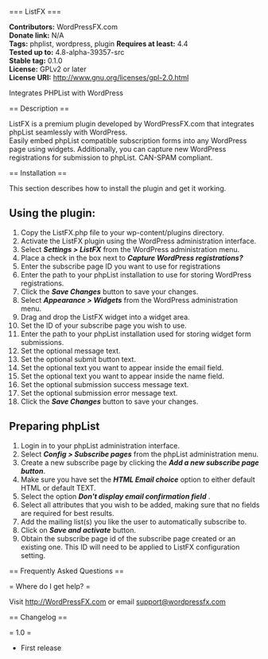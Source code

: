 === ListFX ===

**Contributors:** WordPressFX.com  
**Donate link:** N/A  
**Tags:** phplist, wordpress, plugin 
**Requires at least:** 4.4  
**Tested up to:** 4.8-alpha-39357-src  
**Stable tag:** 0.1.0  
**License:** GPLv2 or later  
**License URI:** http://www.gnu.org/licenses/gpl-2.0.html  

Integrates PHPList with WordPress

== Description ==

ListFX is a premium plugin developed by WordPressFX.com that integrates phpList seamlessly with WordPress.  
Easily embed phpList compatible subscription forms into any WordPress page using widgets. 
Additionally, you can capture new WordPress registrations for submission to phpList. CAN-SPAM compliant.

== Installation ==

This section describes how to install the plugin and get it working.


<h2>Using the plugin:</h2>
<ol>
 	<li>Copy the ListFX.php file to your wp-content/plugins directory.</li>
 	<li>Activate the ListFX plugin using the WordPress administration interface.</li>
 	<li>Select <b><i>Settings > ListFX</i></b> from the WordPress administration menu.</li>
	<li>Place a check in the box next to <b><i>Capture WordPress registrations?</i></b></li>
	<li>Enter the subscribe page ID you want to use for registrations</li>
	<li>Enter the path to your phpList installation to use for storing WordPress registrations.</li>
	<li>Click the <b><i>Save Changes</i></b> button to save your changes.</li>
 	<li>Select <b><i>Appearance > Widgets</i></b> from the WordPress administration menu.</li>
	<li>Drag and drop the ListFX widget into a widget area.</li>
	<li>Set the ID of your subscribe page you wish to use.</li>
	<li>Enter the path to your phpList installation used for storing widget form submissions.</li>
	<li>Set the optional message text.</li>
 	<li>Set the optional submit button text.</li>
 	<li>Set the optional text you want to appear inside the email field.</li>
	<li>Set the optional text you want to appear inside the name field.</li>
	<li>Set the optional submission success message text.</li>
	<li>Set the optional submission error message text.</li>
	<li>Click the <b><i>Save Changes</i></b> button to save your changes.</li>
 
</ol>

<h2>Preparing phpList</h2>

<ol>
 	<li>Login in to your phpList administration interface.</li>
 	<li>Select <b><i>Config > Subscribe pages</i></b> from the phpList administration menu.</li>
 	<li>Create a new subscribe page by clicking the <b><i>Add a new subscribe page button</i></b>.</li>
 	<li>Make sure you have set the <b><i>HTML Email choice</i></b>  option to either default HTML or default TEXT.</li>
 	<li>Select the option <b><i>Don't display email confirmation field</i></b> .</li>
 	<li>Select all attributes that you wish to be added, making sure that no fields are required for best results.</li>
 	<li>Add the mailing list(s) you like the user to automatically subscribe to.</li>
 	<li>Click on <b><i>Save and activate</i></b>  button.</li>
 	<li>Obtain the subscribe page id of the subscribe page created or an existing one. This ID will need to be applied to ListFX configuration setting.</li>
 
</ol>

== Frequently Asked Questions ==

= Where do I get help? =

Visit http://WordPressFX.com or email support@wordpressfx.com

== Changelog ==

= 1.0 =
* First release

